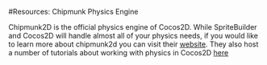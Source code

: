 #Resources: Chipmunk Physics Engine

Chipmunk2D is the official physics engine of Cocos2D.  While SpriteBuilder and Cocos2D will handle almost all of your physics needs, if you would like to learn more about chipmunk2d you can visit their [website](https://chipmunk-physics.net/).  They also host a number of tutorials about working with physics in Cocos2D [here](http://chipmunk-physics.net/documentation.php#tutorials)